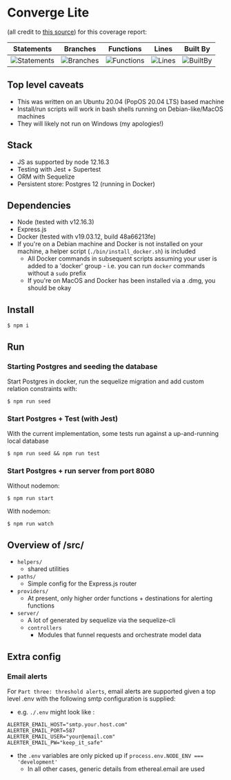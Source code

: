 # Converge Lite

(all credit to [this source](https://medium.com/@olavoandrparno/do-your-own-readme-jest-coverage-badges-f5b9189edb37)) for this coverage report:

| Statements                                                                                      | Branches                                                                              | Functions                                                                                      | Lines                                                                                      | Built By                                                                              |
| ----------------------------------------------------------------------------------------------- | ------------------------------------------------------------------------------------- | ---------------------------------------------------------------------------------------------- | ------------------------------------------------------------------------------------------ | ------------------------------------------------------------------------------------- |
| ![Statements](https://img.shields.io/badge/Coverage-93.25%25-brightgreen.svg 'Make me better!') | ![Branches](https://img.shields.io/badge/Coverage-73.02%25-red.svg 'Make me better!') | ![Functions](https://img.shields.io/badge/Coverage-90.63%25-brightgreen.svg 'Make me better!') | ![Lines](https://img.shields.io/badge/Coverage-94.41%25-brightgreen.svg 'Make me better!') | ![BuiltBy](https://img.shields.io/badge/TypeScript-Lovers-black.svg 'img.shields.io') |

## Top level caveats

- This was written on an Ubuntu 20.04 (PopOS 20.04 LTS) based machine
- Install/run scripts will work in bash shells running on Debian-like/MacOS machines
- They will likely not run on Windows (my apologies!)

## Stack

- JS as supported by node 12.16.3
- Testing with Jest + Supertest
- ORM with Sequelize
- Persistent store: Postgres 12 (running in Docker)

## Dependencies

- Node (tested with v12.16.3)
- Express.js
- Docker (tested with v19.03.12, build 48a66213fe)
- If you're on a Debian machine and Docker is not installed on your machine, a helper script (`./bin/install_docker.sh`) is included
  - All Docker commands in subsequent scripts assuming your user is added to a 'docker' group - i.e. you can run `docker` commands without a `sudo` prefix
  - If you're on MacOS and Docker has been installed via a .dmg, you should be okay

## Install

```
$ npm i
```

## Run

### Starting Postgres and seeding the database

Start Postgres in docker, run the sequelize migration and add custom relation constraints with:

```
$ npm run seed
```

### Start Postgres + Test (with Jest)

With the current implementation, some tests run against a up-and-running local database

```
$ npm run seed && npm run test
```

### Start Postgres + run server from port 8080

Without nodemon:

```
$ npm run start
```

With nodemon:

```
$ npm run watch
```

## Overview of /src/

- `helpers/`
  - shared utilities
- `paths/`
  - Simple config for the Express.js router
- `providers/`
  - At present, only higher order functions + destinations for alerting functions
- `server/`
  - A lot of generated by sequelize via the sequelize-cli
  - `controllers`
    - Modules that funnel requests and orchestrate model data

## Extra config

### Email alerts

For `Part three: threshold alerts`, email alerts are supported given a top level .env with the following smtp configuration is supplied:

- e.g. `./.env` might look like :

```
ALERTER_EMAIL_HOST="smtp.your.host.com"
ALERTER_EMAIL_PORT=587
ALERTER_EMAIL_USER="your@email.com"
ALERTER_EMAIL_PW="keep_it_safe"
```

- the `.env` variables are only picked up if `process.env.NODE_ENV === 'development'`
  - In all other cases, generic details from ethereal.email are used
